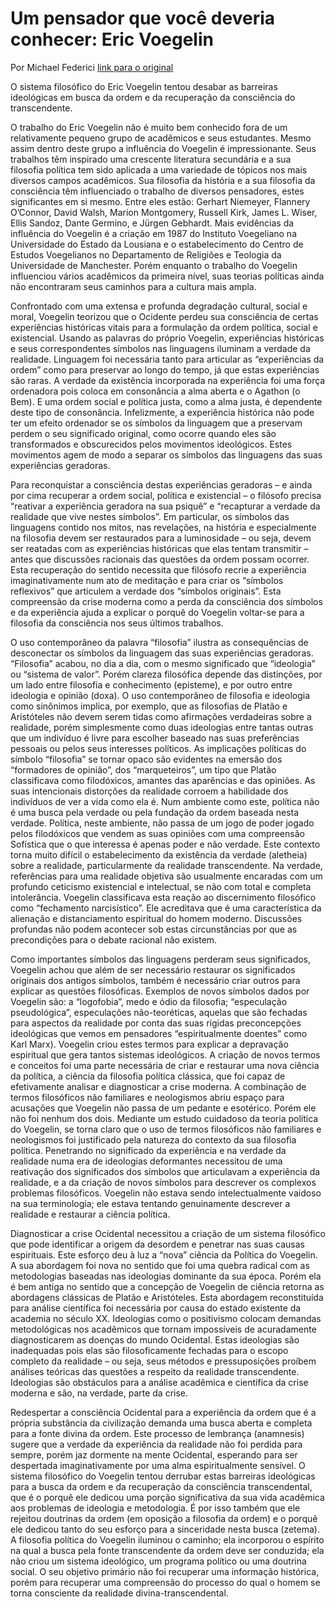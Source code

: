 # Um pensador que você deveria conhecer: Eric Voegelin

Por Michael Federici
[link para o original](https://theimaginativeconservative.org/2017/12/thinker-know-eric-voegelin-michael-federici.html)

O sistema filosófico do Eric Voegelin tentou desabar as barreiras ideológicas em busca da ordem e da recuperação da consciência do transcendente.

O trabalho do Eric Voegelin não é muito bem conhecido fora de um relativamente pequeno grupo de acadêmicos e seus estudantes. Mesmo assim dentro deste grupo a influência do Voegelin é impressionante. Seus trabalhos têm inspirado uma crescente literatura secundária e a sua filosofia política tem sido aplicada a uma variedade de tópicos nos mais diversos campos acadêmicos. Sua filosofia da história e a sua filosofia da consciência têm influenciado o trabalho de diversos pensadores, estes significantes em si mesmo. Entre eles estão: Gerhart Niemeyer, Flannery O’Connor, David Walsh, Marion Montgomery, Russell Kirk, James L. Wiser, Ellis Sandoz, Dante Germino, e Jürgen Gebhardt. Mais evidências da influência do Voegelin é a criação em 1987 do Instituto Voegeliano na Universidade do Estado da Lousiana e o estabelecimento do Centro de Estudos Voegelianos no Departamento de Religiões e Teologia da Universidade de Manchester. Porém enquanto o trabalho do Voegelin influenciou vários acadêmicos da primeira nível, suas teorias políticas ainda não encontraram seus caminhos para a cultura mais ampla.

Confrontado com uma extensa e profunda degradação cultural, social e moral, Voegelin teorizou que o Ocidente perdeu sua consciência de certas experiências históricas vitais para a formulação da ordem política, social e existencial. Usando as palavras do próprio Voegelin, experiências históricas e seus correspondentes símbolos nas linguagens iluminam a verdade da realidade. Linguagem foi necessária tanto para articular as “experiências da ordem” como para preservar ao longo do tempo, já que estas experiências são raras. A verdade da existência incorporada na experiência foi uma força ordenadora pois coloca em consonância a alma aberta e o Agathon (o Bem). E uma ordem social e política justa, como a alma justa, é dependente deste tipo de consonância. Infelizmente, a experiência histórica não pode ter um efeito ordenador se os símbolos da linguagem que a preservam perdem o seu significado original, como ocorre quando eles são transformados e obscurecidos pelos movimentos ideológicos. Estes movimentos agem de modo a separar os símbolos das linguagens das suas experiências geradoras.

Para reconquistar a consciência destas experiências geradoras – e ainda por cima recuperar a ordem social, política e existencial – o filósofo precisa “reativar a experiência geradora na sua psiquê” e “recapturar a verdade da realidade que vive nestes símbolos”. Em particular, os símbolos das linguagens contido nos mitos, nas revelações, na história e especialmente na filosofia devem ser restaurados para a luminosidade – ou seja, devem ser reatadas com as experiências históricas que elas tentam transmitir – antes que discussões racionais das questões da ordem possam ocorrer. Esta recuperação do sentido necessita que filósofo recrie a experiência imaginativamente num ato de meditação e para criar os “símbolos reflexivos” que articulem a verdade dos “símbolos originais”. Esta compreensão da crise moderna como a perda da consciência dos símbolos e da experiência ajuda a explicar o porquê do Voegelin voltar-se para a filosofia da consciência nos seus últimos trabalhos.

O uso contemporâneo da palavra “filosofia” ilustra as consequências de desconectar os símbolos da linguagem das suas experiências geradoras. “Filosofia” acabou, no dia a dia, com o mesmo significado que “ideologia” ou “sistema de valor”. Porém clareza filosófica depende das distinções, por um lado entre filosofia e conhecimento (episteme), e por outro entre ideologia e opinião (doxa). O uso contemporâneo de filosofia e ideologia como sinônimos implica, por exemplo, que as filosofias de Platão e Aristóteles não devem serem tidas como afirmações verdadeiras sobre a realidade, porém simplesmente como duas ideologias entre tantas outras que um indivíduo é livre para escolher baseado nas suas preferências pessoais ou pelos seus interesses políticos. As implicações políticas do símbolo “filosofia” se tornar opaco são evidentes na emersão dos “formadores de opinião”, dos “marqueteiros”, um tipo que Platão classificava como filodóxicos, amantes das aparências e das opiniões. As suas intencionais distorções da realidade corroem a habilidade dos indivíduos de ver a vida como ela é. Num ambiente como este, política não é uma busca pela verdade ou pela fundação da ordem baseada nesta verdade. Política, neste ambiente, não passa de um jogo de poder jogado pelos filodóxicos que vendem as suas opiniões com uma compreensão Sofística que o que interessa é apenas poder e não verdade. Este contexto torna muito difícil o estabelecimento da existência da verdade (aletheia) sobre a realidade, particularmente da realidade transcendente. Na verdade, referências para uma realidade objetiva são usualmente encaradas com um profundo ceticismo existencial e intelectual, se não com total e completa intolerância. Voegelin classificava esta reação ao discernimento filosófico como “fechamento narcisístico”. Ele acreditava que é uma característica da alienação e distanciamento espiritual do homem moderno. Discussões profundas não podem acontecer sob estas circunstâncias por que as precondições para o debate racional não existem.

Como importantes símbolos das linguagens perderam seus significados, Voegelin achou que além de ser necessário restaurar os significados originais dos antigos símbolos, também é necessário criar outros para explicar as questões filosóficas. Exemplos de novos símbolos dados por Voegelin são: a “logofobia”, medo e ódio da filosofia; “especulação pseudológica”, especulações não-teoréticas, aquelas que são fechadas para aspectos da realidade por conta das suas rígidas preconcepções ideológicas que vemos em pensadores “espiritualmente doentes” como Karl Marx). Voegelin criou estes termos para explicar a depravação espiritual que gera tantos sistemas ideológicos. A criação de novos termos e conceitos foi uma parte necessária de criar e restaurar uma nova ciência da política, a ciência da filosofia política clássica, que foi capaz de efetivamente analisar e diagnosticar a crise moderna. A combinação de termos filosóficos não familiares e neologismos abriu espaço para acusações que Voegelin não passa de um pedante e esotérico. Porém ele não foi nenhum dos dois. Mediante um estudo cuidadoso da teoria política do Voegelin, se torna claro que o uso de termos filosóficos não familiares e neologismos foi justificado pela natureza do contexto da sua filosofia política. Penetrando no significado da experiência e na verdade da realidade numa era de ideologias deformantes necessitou de uma reativação dos significados dos símbolos que articulavam a experiência da realidade, e a da criação de novos símbolos para descrever os complexos problemas filosóficos. Voegelin não estava sendo intelectualmente vaidoso na sua terminologia; ele estava tentando genuinamente descrever a realidade e restaurar a ciência política.

Diagnosticar a crise Ocidental necessitou a criação de um sistema filosófico que pode identificar a origem da desordem e penetrar nas suas causas espirituais. Este esforço deu à luz a “nova” ciência da Política do Voegelin. A sua abordagem foi nova no sentido que foi uma quebra radical com as metodologias baseadas nas ideologias dominante da sua época. Porém ela é bem antiga no sentido que a concepção de Voegelin de ciência retorna as abordagens clássicas de Platão e Aristóteles. Esta abordagem reconstituída para análise científica foi necessária por causa do estado existente da academia no século XX. Ideologias como o positivismo colocam demandas metodológicas nos acadêmicos que tornam impossíveis de acuradamente diagnosticarem as doenças do mundo Ocidental. Estas ideologias são inadequadas pois elas são filosoficamente fechadas para o escopo completo da realidade – ou seja, seus métodos e pressuposições proíbem análises teóricas das questões a respeito da realidade transcendente. Ideologias são obstáculos para a análise acadêmica e científica da crise moderna e são, na verdade, parte da crise.

Redespertar a consciência Ocidental para a experiência da ordem que é a própria substância da civilização demanda uma busca aberta e completa para a fonte divina da ordem. Este processo de lembrança (anamnesis) sugere que a verdade da experiência da realidade não foi perdida para sempre, porém jaz dormente na mente Ocidental, esperando para ser despertada imaginativamente por uma alma espiritualmente sensível. O sistema filosófico do Voegelin tentou derrubar estas barreiras ideológicas para a busca da ordem e da recuperação da consciência transcendental, que é o porquê ele dedicou uma porção significativa da sua vida acadêmica aos problemas de ideologia e metodologia. É por isso também que ele rejeitou doutrinas da ordem (em oposição a filosofia da ordem) e o porquê ele dedicou tanto do seu esforço para a sinceridade nesta busca (zetema). A filosofia política do Voegelin iluminou o caminho; ela incorporou o espírito na qual a busca pela fonte transcendente da ordem deve ser conduzida; ela não criou um sistema ideológico, um programa político ou uma doutrina social. O seu objetivo primário não foi recuperar uma informação histórica, porém para recuperar uma compreensão do processo do qual o homem se torna consciente da realidade divina-transcendental.